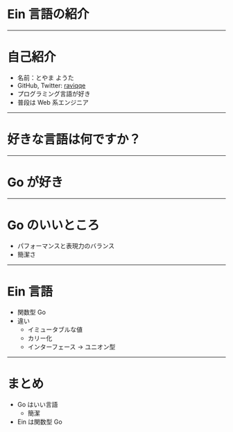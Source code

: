 # Ein 言語の紹介

---

# 自己紹介

- 名前：とやま ようた
- GitHub, Twitter: [raviqqe](https://github.com/raviqqe)
- プログラミング言語が好き
- 普段は Web 系エンジニア

---

# 好きな言語は何ですか？

---

# Go が好き

---

# Go のいいところ

- パフォーマンスと表現力のバランス
- 簡潔さ

<!--
- 引き算でできた言語
-->

---

# Ein 言語

- 関数型 Go
- 違い
  - イミュータブルな値
  - カリー化
  - インターフェース -> ユニオン型

---

# まとめ

- Go はいい言語
  - 簡潔
- Ein は関数型 Go
